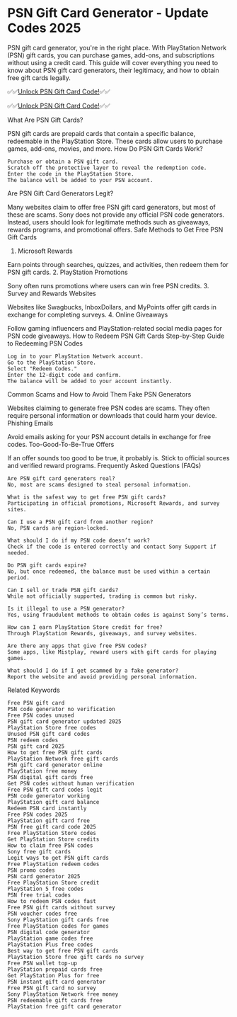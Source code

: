 # PSN Gift Card Generator - Update Codes 2025

PSN gift card generator, you're in the right place. With PlayStation Network (PSN) gift cards, you can purchase games, add-ons, and subscriptions without using a credit card. This guide will cover everything you need to know about PSN gift card generators, their legitimacy, and how to obtain free gift cards legally.



✅✅[Unlock PSN Gift Card Code!](https://appbitly.com/kUDDv)✅✅

✅✅[Unlock PSN Gift Card Code!](https://appbitly.com/kUDDv)✅✅

What Are PSN Gift Cards?

PSN gift cards are prepaid cards that contain a specific balance, redeemable in the PlayStation Store. These cards allow users to purchase games, add-ons, movies, and more.
How Do PSN Gift Cards Work?

    Purchase or obtain a PSN gift card.
    Scratch off the protective layer to reveal the redemption code.
    Enter the code in the PlayStation Store.
    The balance will be added to your PSN account.

Are PSN Gift Card Generators Legit?

Many websites claim to offer free PSN gift card generators, but most of these are scams. Sony does not provide any official PSN code generators. Instead, users should look for legitimate methods such as giveaways, rewards programs, and promotional offers.
Safe Methods to Get Free PSN Gift Cards
1. Microsoft Rewards

Earn points through searches, quizzes, and activities, then redeem them for PSN gift cards.
2. PlayStation Promotions

Sony often runs promotions where users can win free PSN credits.
3. Survey and Rewards Websites

Websites like Swagbucks, InboxDollars, and MyPoints offer gift cards in exchange for completing surveys.
4. Online Giveaways

Follow gaming influencers and PlayStation-related social media pages for PSN code giveaways.
How to Redeem PSN Gift Cards
Step-by-Step Guide to Redeeming PSN Codes

    Log in to your PlayStation Network account.
    Go to the PlayStation Store.
    Select "Redeem Codes."
    Enter the 12-digit code and confirm.
    The balance will be added to your account instantly.

Common Scams and How to Avoid Them
Fake PSN Generators

Websites claiming to generate free PSN codes are scams. They often require personal information or downloads that could harm your device.
Phishing Emails

Avoid emails asking for your PSN account details in exchange for free codes.
Too-Good-To-Be-True Offers

If an offer sounds too good to be true, it probably is. Stick to official sources and verified reward programs.
Frequently Asked Questions (FAQs)

    Are PSN gift card generators real?
    No, most are scams designed to steal personal information.

    What is the safest way to get free PSN gift cards?
    Participating in official promotions, Microsoft Rewards, and survey sites.

    Can I use a PSN gift card from another region?
    No, PSN cards are region-locked.

    What should I do if my PSN code doesn’t work?
    Check if the code is entered correctly and contact Sony Support if needed.

    Do PSN gift cards expire?
    No, but once redeemed, the balance must be used within a certain period.

    Can I sell or trade PSN gift cards?
    While not officially supported, trading is common but risky.

    Is it illegal to use a PSN generator?
    Yes, using fraudulent methods to obtain codes is against Sony’s terms.

    How can I earn PlayStation Store credit for free?
    Through PlayStation Rewards, giveaways, and survey websites.

    Are there any apps that give free PSN codes?
    Some apps, like Mistplay, reward users with gift cards for playing games.

    What should I do if I get scammed by a fake generator?
    Report the website and avoid providing personal information.

Related Keywords

    Free PSN gift card
    PSN code generator no verification
    Free PSN codes unused
    PSN gift card generator updated 2025
    PlayStation Store free codes
    Unused PSN gift card codes
    PSN redeem codes
    PSN gift card 2025
    How to get free PSN gift cards
    PlayStation Network free gift cards
    PSN gift card generator online
    PlayStation free money
    PSN digital gift cards free
    Get PSN codes without human verification
    Free PSN gift card codes legit
    PSN code generator working
    PlayStation gift card balance
    Redeem PSN card instantly
    Free PSN codes 2025
    PlayStation gift card free
    PSN free gift card code 2025
    Free PlayStation Store codes
    Get PlayStation Store credits
    How to claim free PSN codes
    Sony free gift cards
    Legit ways to get PSN gift cards
    Free PlayStation redeem codes
    PSN promo codes
    PSN card generator 2025
    Free PlayStation Store credit
    PlayStation 5 free codes
    PSN free trial codes
    How to redeem PSN codes fast
    Free PSN gift cards without survey
    PSN voucher codes free
    Sony PlayStation gift cards free
    Free PlayStation codes for games
    PSN digital code generator
    PlayStation game codes free
    PlayStation Plus free codes
    Best way to get free PSN gift cards
    PlayStation Store free gift cards no survey
    Free PSN wallet top-up
    PlayStation prepaid cards free
    Get PlayStation Plus for free
    PSN instant gift card generator
    Free PSN gift card no survey
    Sony PlayStation Network free money
    PSN redeemable gift cards free
    PlayStation free gift card generator

